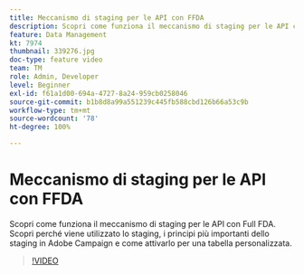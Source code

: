 ```yaml
---
title: Meccanismo di staging per le API con FFDA
description: Scopri come funziona il meccanismo di staging per le API con Full FDA. Scopri perché viene utilizzato lo staging, i principi più importanti dello staging in Adobe Campaign e come attivarlo per una tabella personalizzata.
feature: Data Management
kt: 7974
thumbnail: 339276.jpg
doc-type: feature video
team: TM
role: Admin, Developer
level: Beginner
exl-id: f61a1d00-694a-4727-8a24-959cb0258046
source-git-commit: b1b8d8a99a551239c445fb588cbd126b66a53c9b
workflow-type: tm+mt
source-wordcount: '78'
ht-degree: 100%

---
```


# Meccanismo di staging per le API con FFDA

Scopri come funziona il meccanismo di staging per le API con Full FDA. Scopri perché viene utilizzato lo staging, i principi più importanti dello staging in Adobe Campaign e come attivarlo per una tabella personalizzata.

>[!VIDEO](https://video.tv.adobe.com/v/339276?quality=12&learn=on)
